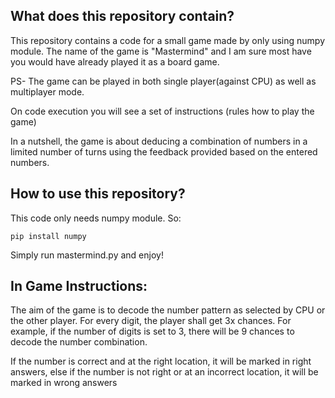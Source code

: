 ## What does this repository contain?
This repository contains a code for a small game made by only using numpy module.
The name of the game is "Mastermind" and I am sure most have you would have already played it as a board game.

PS- The game can be played in both single player(against CPU) as well as multiplayer mode.

On code execution you will see a set of instructions (rules how to play the game)

In a nutshell, the game is about deducing a combination of numbers in a limited number of turns using the feedback provided based on the entered numbers.



## How to use this repository?

This code only needs numpy module. So:

	pip install numpy

Simply run mastermind.py and enjoy!


## In Game Instructions:

The aim of the game is to decode the number pattern as selected by CPU or the other player.
For every digit, the player shall get 3x chances.
For example, if the number of digits is set to 3, there will be 9 chances to decode the number combination.

If the number is correct and at the right location, it will be marked in right answers,
else if the number is not right or at an incorrect location, it will be marked in wrong answers

